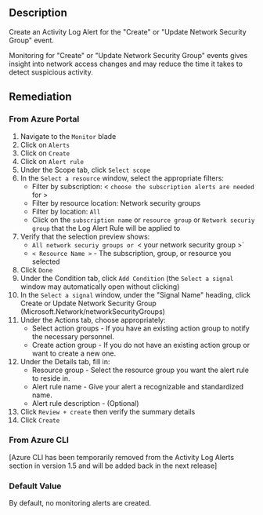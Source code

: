 ## Description

Create an Activity Log Alert for the "Create" or "Update Network Security Group" event.

Monitoring for "Create" or "Update Network Security Group" events gives insight into network access changes and may reduce the time it takes to detect suspicious activity.

## Remediation

### From Azure Portal

1. Navigate to the `Monitor` blade
2. Click on `Alerts`
3. Click on `Create`
4. Click on `Alert rule`
5. Under the Scope tab, click `Select scope`
6. In the `Select a resource` window, select the appropriate filters:
   - Filter by subscription: < `choose the subscription alerts are needed` for >
   - Filter by resource location:  Network security groups
   - Filter by location: `All`
   - Click on the `subscription name` or `resource group` or `Network securiy group` that the Log Alert Rule will be applied to
7. Verify that the selection preview shows:
   - `All network securiy groups or `< your network security group >`
   - `< Resource Name >` - The subscription, group, or resource you selected
8. Click `Done`
9. Under the Condition tab, click `Add Condition` (the `Select a signal` window may automatically open without clicking)
10. In the `Select a signal` window, under the "Signal Name" heading, click Create or Update Network Security Group (Microsoft.Network/networkSecurityGroups)
11. Under the Actions tab, choose appropriately:
    - Select action groups - If you have an existing action group to notify the necessary personnel.
    - Create action group - If you do not have an existing action group or want to create a new one.
12. Under the Details tab, fill in:
    - Resource group - Select the resource group you want the alert rule to reside in.
    - Alert rule name - Give your alert a recognizable and standardized name.
    - Alert rule description - (Optional)
13. Click `Review + create` then verify the summary details
14. Click `Create`

### From Azure CLI

[Azure CLI has been temporarily removed from the Activity Log Alerts section in version 1.5 and will be added back in the next release]

### Default Value

By default, no monitoring alerts are created.
